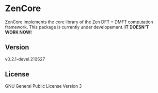 # ZenCore

ZenCore implements the core library of the Zen DFT + DMFT computation framework. This package is currently under developement. **IT DOESN'T WORK NOW!**

## Version

v0.2.1-devel.210527

## License

GNU General Public License Version 3
